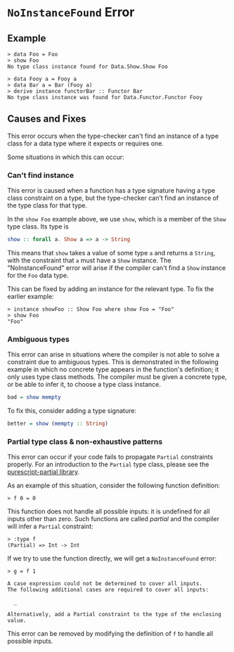 # `NoInstanceFound` Error

## Example

```
> data Foo = Foo
> show Foo
No type class instance found for Data.Show.Show Foo

> data Fooy a = Fooy a
> data Bar a = Bar (Fooy a)
> derive instance functorBar :: Functor Bar
No type class instance was found for Data.Functor.Functor Fooy
```

## Causes and Fixes

This error occurs when the type-checker can't find an instance of a type class for a data type where it expects or requires one.

Some situations in which this can occur:

### Can't find instance

This error is caused when a function has a type signature having a type class constraint on a type, but the type-checker can't find an instance of the type class for that type.

In the `show Foo` example above, we use `show`, which is a member of the `Show` type class. Its type is

```purescript
show :: forall a. Show a => a -> String
```

This means that `show` takes a value of some type `a` and returns a `String`, with the constraint that `a` must have a `Show` instance. The "NoInstanceFound" error will arise if the compiler can't find a `Show` instance for the `Foo` data type.

This can be fixed by adding an instance for the relevant type. To fix the earlier example:

```
> instance showFoo :: Show Foo where show Foo = "Foo"
> show Foo
"Foo"
```

### Ambiguous types

This error can arise in situations where the compiler is not able to solve a constraint due to ambiguous types. This is demonstrated in the following example in which no concrete type appears in the function's definition; it only uses type class methods. The compiler must be given a concrete type, or be able to infer it, to choose a type class instance.

```purescript
bad = show mempty
```

To fix this, consider adding a type signature:

```purescript
better = show (mempty :: String)
```

### Partial type class & non-exhaustive patterns

This error can occur if your code fails to propagate `Partial` constraints properly. For an introduction to the `Partial` type class, please see the [purescript-partial library](https://pursuit.purescript.org/packages/purescript-partial).

As an example of this situation, consider the following function definition:

```
> f 0 = 0
```

This function does not handle all possible inputs: it is undefined for all inputs other than zero. Such functions are called _partial_ and the compiler will infer a `Partial` constraint:

```
> :type f
(Partial) => Int -> Int
```

If we try to use the function directly, we will get a `NoInstanceFound` error:

```
> g = f 1

A case expression could not be determined to cover all inputs.
The following additional cases are required to cover all inputs:

  _

Alternatively, add a Partial constraint to the type of the enclosing value.
```

This error can be removed by modifying the definition of `f` to handle all possible inputs.
